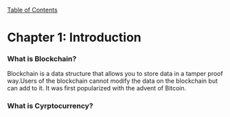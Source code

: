 [Table of Contents](index.md)
# Chapter 1: Introduction
### What is Blockchain?

Blockchain is a data structure that allows you to store data in a tamper proof way.Users of the blockchain cannot modify the data on the blockchain but can add to it. It was first popularized with the advent of Bitcoin.  

### What is Cyrptocurrency?


